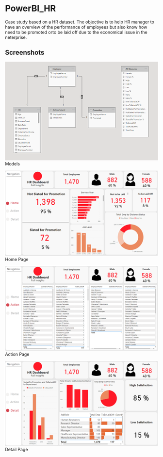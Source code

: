 # PowerBI_HR

Case study based on a HR dataset. The objective is to help HR manager to have an overview of the performance of employees but also know how need to be promoted orto be laid off due to the economical issue in the neterprise.

## Screenshots

![Models](/screenshots/Models.png)
Models

![Home](/screenshots/Homepage.png)
Home Page

![Action](/screenshots/Action.png)
Action Page

![Detail](/screenshots/Detail.png)
Detail Page

